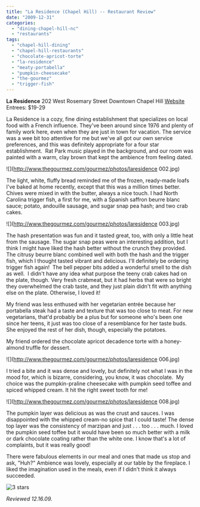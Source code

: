```yaml
---
title: "La Residence (Chapel Hill) -- Restaurant Review"
date: "2009-12-31"
categories:
  - "dining-chapel-hill-nc"
  - "restaurants"
tags:
  - "chapel-hill-dining"
  - "chapel-hill-restaurants"
  - "chocolate-apricot-torte"
  - "la-residence"
  - "meaty-portabella"
  - "pumpkin-cheesecake"
  - "the-gourmez"
  - "trigger-fish"
---
```


**La Residence** 202 West Rosemary Street Downtown Chapel Hill [Website](http://www.laresidencedining.com) Entrees: $19-29

La Residence is a cozy, fine dining establishment that specializes on local food with a French influence. They've been around since 1976 and plenty of family work here, even when they are just in town for vacation. The service was a wee bit too attentive for me but we've all got our own service preferences, and this was definitely appropriate for a four star establishment.  Rat Park music played in the background, and our room was painted with a warm, clay brown that kept the ambience from feeling dated.

![](http://www.thegourmez.com/gourmez/photos/laresidence 002.jpg)

The light, white, fluffy bread reminded me of the frozen, ready-made loafs I've baked at home recently, except that this was a million times better. Chives were mixed in with the butter, always a nice touch. I had North Carolina trigger fish, a first for me, with a Spanish saffron beurre blanc sauce; potato, andouille sausage, and sugar snap pea hash; and two crab cakes.

![](http://www.thegourmez.com/gourmez/photos/laresidence 003.jpg)

The hash presentation was fun and it tasted great, too, with only a little heat from the sausage. The sugar snap peas were an interesting addition, but I think I might have liked the hash better without the crunch they provided. The citrusy beurre blanc combined well with both the hash and the trigger fish, which I thought tasted vibrant and delicious. I'll definitely be ordering trigger fish again!  The bell pepper bits added a wonderful smell to the dish as well.  I didn't have any idea what purpose the teeny crab cakes had on the plate, though. Very fresh crabmeat, but it had herbs that were so bright they overwhelmed the crab taste, and they just plain didn't fit with anything else on the plate. Otherwise, I loved it!

My friend was less enthused with her vegetarian entrée because her portabella steak had a taste and texture that was too close to meat. For new vegetarians, that'd probably be a plus but for someone who's been one since her teens, it just was too close of a resemblance for her taste buds. She enjoyed the rest of her dish, though, especially the potatoes.

My friend ordered the chocolate apricot decadence torte with a honey-almond truffle for dessert.

![](http://www.thegourmez.com/gourmez/photos/laresidence 006.jpg)

I tried a bite and it was dense and lovely, but definitely not what I was in the mood for, which is bizarre, considering, you know, it was chocolate.  My choice was the pumpkin-praline cheesecake with pumpkin seed toffee and spiced whipped cream. It hit the right sweet tooth for me!

![](http://www.thegourmez.com/gourmez/photos/laresidence 008.jpg)

The pumpkin layer was delicious as was the crust and sauces. I was disappointed with the whipped cream-no spice that I could taste! The dense top layer was the consistency of marzipan and just . . . too . . . much. I loved the pumpkin seed toffee but it would have been so much better with a milk or dark chocolate coating rather than the white one. I know that's a lot of complaints, but it was really good!

There were fabulous elements in our meal and ones that made us stop and ask, "Huh?" Ambience was lovely, especially at our table by the fireplace. I liked the imagination used in the meals, even if I didn't think it always succeeded.




<div class="caption">

![3 stars](http://s3.amazonaws.com/thegourmez-wpmedia/2009/02/rating_avocado1.gif "rating_avocado1")</div>


_Reviewed 12.16.09._
